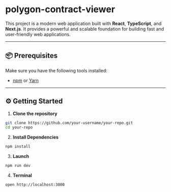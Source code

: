 # polygon-contract-viewer

This project is a modern web application built with **React**, **TypeScript**, and **Next.js**. It provides a powerful and scalable foundation for building fast and user-friendly web applications.

---

## 📦 Prerequisites

Make sure you have the following tools installed:

- [npm](https://www.npmjs.com/) or [Yarn](https://yarnpkg.com/)

---

## ⚙️ Getting Started

1. **Clone the repository**

```bash
git clone https://github.com/your-username/your-repo.git
cd your-repo
```

2. **Install Dependencies**

```bash
npm install
```
3. **Launch**

```bash
npm run dev
```

4. **Terminal**

```bash
open http://localhost:3000
```
